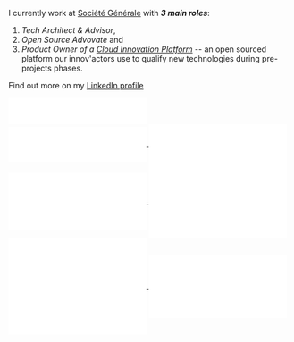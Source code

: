 I currently work at [Société Générale](https://www.societegenerale.com/en) with ***3 main roles***: 
1. *Tech Architect & Advisor*,
1. *Open Source Advovate* and 
1. *Product Owner of a [Cloud Innovation Platform](https://github.com/societe-generale/cloud-innovation-platform)* -- an open sourced platform our innov'actors use to qualify new technologies during pre-projects phases.

Find out more on my [LinkedIn profile](https://www.linkedin.com/in/plachance/)

<a href="https://github.com/patlachance">
  <img align="center" width="49%" src="./header.svg" />
</a>
<br/>
<a href="https://github.com/patlachance">
  <img align="center" width="49%" src="./repositories.svg" />
</a>
<a href="https://github.com/patlachance">
  <img align="center" width="49%" src="./acti_comm.svg" />
</a>

<a href="https://github.com/patlachance">
  <img align="center" width="49%" src="./iso_calender.svg" />
</a>

<a href="https://github.com/patlachance">
    <img align="center" width="49%" src="./issue_pr_lang.svg" />
</a>

<a href="https://github.com/patlachance">
  <img align="center" width="49%" src="./github-habits.svg" />
</a>
<a href="https://github.com/patlachance">
    <img align="center" width="49%" src="./achievements.svg" />
</a>
